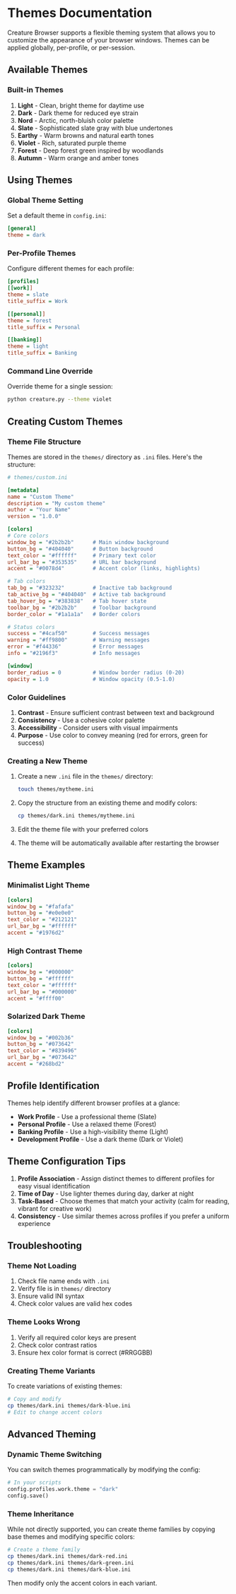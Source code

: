 # Themes Documentation

Creature Browser supports a flexible theming system that allows you to customize the appearance of your browser windows. Themes can be applied globally, per-profile, or per-session.

## Available Themes

### Built-in Themes

1. **Light** - Clean, bright theme for daytime use
2. **Dark** - Dark theme for reduced eye strain
3. **Nord** - Arctic, north-bluish color palette
4. **Slate** - Sophisticated slate gray with blue undertones
5. **Earthy** - Warm browns and natural earth tones
6. **Violet** - Rich, saturated purple theme
7. **Forest** - Deep forest green inspired by woodlands
8. **Autumn** - Warm orange and amber tones

## Using Themes

### Global Theme Setting

Set a default theme in `config.ini`:

```ini
[general]
theme = dark
```

### Per-Profile Themes

Configure different themes for each profile:

```ini
[profiles]
[[work]]
theme = slate
title_suffix = Work

[[personal]]
theme = forest
title_suffix = Personal

[[banking]]
theme = light
title_suffix = Banking
```

### Command Line Override

Override theme for a single session:

```bash
python creature.py --theme violet
```

## Creating Custom Themes

### Theme File Structure

Themes are stored in the `themes/` directory as `.ini` files. Here's the structure:

```ini
# themes/custom.ini

[metadata]
name = "Custom Theme"
description = "My custom theme"
author = "Your Name"
version = "1.0.0"

[colors]
# Core colors
window_bg = "#2b2b2b"      # Main window background
button_bg = "#404040"      # Button background
text_color = "#ffffff"     # Primary text color
url_bar_bg = "#353535"     # URL bar background
accent = "#0078d4"         # Accent color (links, highlights)

# Tab colors
tab_bg = "#323232"         # Inactive tab background
tab_active_bg = "#404040"  # Active tab background
tab_hover_bg = "#383838"   # Tab hover state
toolbar_bg = "#2b2b2b"     # Toolbar background
border_color = "#1a1a1a"   # Border colors

# Status colors
success = "#4caf50"        # Success messages
warning = "#ff9800"        # Warning messages
error = "#f44336"          # Error messages
info = "#2196f3"           # Info messages

[window]
border_radius = 0          # Window border radius (0-20)
opacity = 1.0              # Window opacity (0.5-1.0)
```

### Color Guidelines

1. **Contrast** - Ensure sufficient contrast between text and background
2. **Consistency** - Use a cohesive color palette
3. **Accessibility** - Consider users with visual impairments
4. **Purpose** - Use color to convey meaning (red for errors, green for success)

### Creating a New Theme

1. Create a new `.ini` file in the `themes/` directory:
   ```bash
   touch themes/mytheme.ini
   ```

2. Copy the structure from an existing theme and modify colors:
   ```bash
   cp themes/dark.ini themes/mytheme.ini
   ```

3. Edit the theme file with your preferred colors

4. The theme will be automatically available after restarting the browser

## Theme Examples

### Minimalist Light Theme
```ini
[colors]
window_bg = "#fafafa"
button_bg = "#e0e0e0"
text_color = "#212121"
url_bar_bg = "#ffffff"
accent = "#1976d2"
```

### High Contrast Theme
```ini
[colors]
window_bg = "#000000"
button_bg = "#ffffff"
text_color = "#ffffff"
url_bar_bg = "#000000"
accent = "#ffff00"
```

### Solarized Dark Theme
```ini
[colors]
window_bg = "#002b36"
button_bg = "#073642"
text_color = "#839496"
url_bar_bg = "#073642"
accent = "#268bd2"
```

## Profile Identification

Themes help identify different browser profiles at a glance:

- **Work Profile** - Use a professional theme (Slate)
- **Personal Profile** - Use a relaxed theme (Forest)
- **Banking Profile** - Use a high-visibility theme (Light)
- **Development Profile** - Use a dark theme (Dark or Violet)

## Theme Configuration Tips

1. **Profile Association** - Assign distinct themes to different profiles for easy visual identification
2. **Time of Day** - Use lighter themes during day, darker at night
3. **Task-Based** - Choose themes that match your activity (calm for reading, vibrant for creative work)
4. **Consistency** - Use similar themes across profiles if you prefer a uniform experience

## Troubleshooting

### Theme Not Loading

1. Check file name ends with `.ini`
2. Verify file is in `themes/` directory
3. Ensure valid INI syntax
4. Check color values are valid hex codes

### Theme Looks Wrong

1. Verify all required color keys are present
2. Check color contrast ratios
3. Ensure hex color format is correct (#RRGGBB)

### Creating Theme Variants

To create variations of existing themes:

```bash
# Copy and modify
cp themes/dark.ini themes/dark-blue.ini
# Edit to change accent colors
```

## Advanced Theming

### Dynamic Theme Switching

You can switch themes programmatically by modifying the config:

```python
# In your scripts
config.profiles.work.theme = "dark"
config.save()
```

### Theme Inheritance

While not directly supported, you can create theme families by copying base themes and modifying specific colors:

```bash
# Create a theme family
cp themes/dark.ini themes/dark-red.ini
cp themes/dark.ini themes/dark-green.ini
cp themes/dark.ini themes/dark-blue.ini
```

Then modify only the accent colors in each variant.